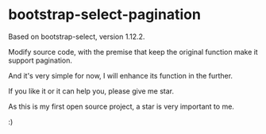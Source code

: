 bootstrap-select-pagination
================

Based on bootstrap-select, version 1.12.2.

Modify source code, with the premise that keep the original function make it support pagination.

And it's very simple for now, I will enhance its function in the further.

If you like it or it can help you, please give me star. 

As this is my first open source project, a star is very important to me.

:)

